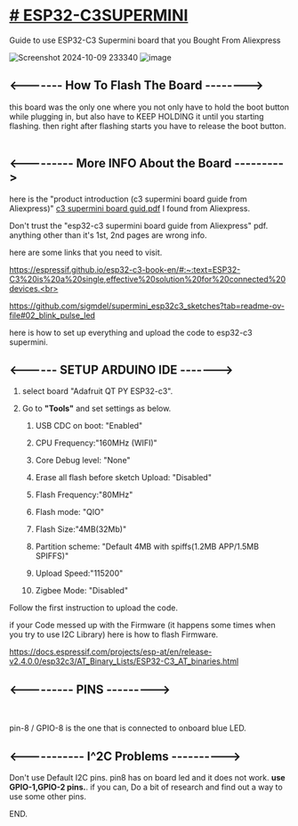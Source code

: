 <h1><u><b># ESP32-C3SUPERMINI</b></u></h1>

Guide to use ESP32-C3 Supermini board that you Bought From Aliexpress

![Screenshot 2024-10-09 233340](https://github.com/user-attachments/assets/74b78114-7ec8-4ae4-82e6-538f9a98d69e)
![image](https://github.com/user-attachments/assets/18e5b2db-15b1-4791-8e28-f787727e7ae4)<br>

<h2><------- How To Flash The Board --------></h2>
	
this board was the only one where you not only have to hold the boot button while plugging in, but also have to KEEP HOLDING it until you starting flashing. then right after flashing starts you have to release the boot button. <br><br>

<h2><--------- More INFO About the Board ---------></h2>

here is the "product introduction (c3 supermini board guide from Aliexpress)" [c3 supermini board guid.pdf](https://github.com/user-attachments/files/17317016/c3.supermini.board.guid.pdf) I found from Aliexpress.

Don't trust the "esp32-c3 supermini board guide from Aliexpress" pdf.  anything other than it's 1st, 2nd pages are wrong info.<br>

here are some links that you need to visit.<br>

https://espressif.github.io/esp32-c3-book-en/#:~:text=ESP32-C3%20is%20a%20single,effective%20solution%20for%20connected%20devices.<br>

https://github.com/sigmdel/supermini_esp32c3_sketches?tab=readme-ov-file#02_blink_pulse_led<br>

here is how to set up everything and upload the code to esp32-c3 supermini. 

<h2><------ SETUP ARDUINO IDE -------></h2>
	
1. select board "Adafruit QT PY ESP32-c3".
2. Go to <b>"Tools"</b> and set settings as below.

	1. USB CDC on boot: "Enabled"

	2. CPU Frequency:"160MHz (WIFI)"

	3. Core Debug level: "None"

	4. Erase all flash before sketch Upload: "Disabled"

	5. Flash Frequency:"80MHz"

	6. Flash mode: "QIO"

	7. Flash Size:"4MB(32Mb)"

	8. Partition scheme: "Default 4MB with spiffs(1.2MB APP/1.5MB SPIFFS)"

	9. Upload Speed:"115200"

	10. Zigbee Mode: "Disabled"

Follow the first instruction to upload the code. <br>

if your Code messed up with the Firmware (it happens some times when you try to use I2C Library) here is how to flash Firmware.

https://docs.espressif.com/projects/esp-at/en/release-v2.4.0.0/esp32c3/AT_Binary_Lists/ESP32-C3_AT_binaries.html<br>

<h2><--------- PINS ---------></h2><br>

pin-8 / GPIO-8 is the one that is connected to onboard blue LED.
 
<h2><----------- I^2C Problems ----------></h2>
Don't use Default I2C pins. pin8 has on board led and it does not work. <b>use GPIO-1,GPIO-2 pins.</b>. if you can, Do a bit of research and find out a way to use some other pins.

END.

